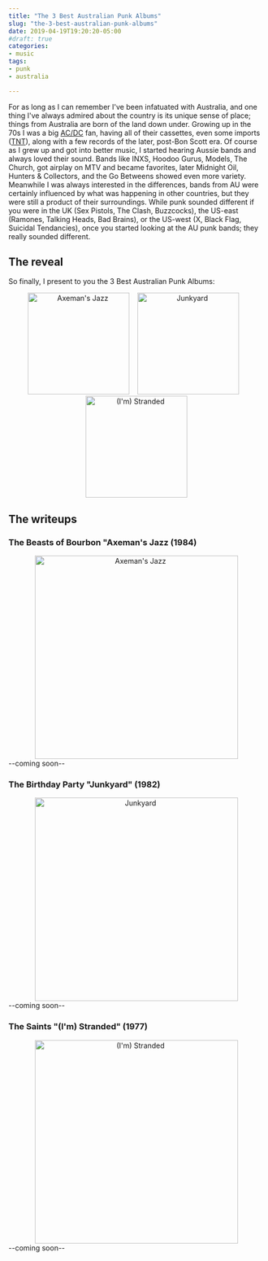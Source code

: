 ```yaml
---
title: "The 3 Best Australian Punk Albums"
slug: "the-3-best-australian-punk-albums"
date: 2019-04-19T19:20:20-05:00
#draft: true
categories:
- music
tags:
- punk
- australia

---
```

For as long as I can remember I've been infatuated with Australia, and one thing I've always admired about the country is its unique sense of place; things from Australia are born of the land down under. Growing up in the 70s I was a big [AC/DC](https://en.wikipedia.org/wiki/AC/DC) fan, having all of their cassettes, even some imports ([TNT](https://en.wikipedia.org/wiki/T.N.T._(album))), along with a few records of the later, post-Bon Scott era. Of course as I grew up and got into better music, I started hearing Aussie bands and always loved their sound. Bands like INXS, Hoodoo Gurus, Models, The Church, got airplay on MTV and became favorites, later Midnight Oil, Hunters & Collectors, and the Go Betweens showed even more variety. Meanwhile I was always interested in the differences, bands from AU were certainly influenced by what was happening in other countries, but they were still a product of their surroundings. While punk sounded different if you were in the UK (Sex Pistols, The Clash, Buzzcocks), the US-east (Ramones, Talking Heads, Bad Brains), or the US-west (X, Black Flag, Suicidal Tendancies), once you started looking at the AU punk bands; they really sounded different.

<!--more-->

## The reveal

So finally, I present to you the 3 Best Australian Punk Albums:

<div align="center">
<img src="/2019/axemans-jazz.jpg" alt="Axeman's Jazz" title="Axeman's Jazz" height="200" width="200">&nbsp;&nbsp;&nbsp;
<img src="/2019/junkyard.jpg" alt="Junkyard" title="Junkyard" height="200" width="200">&nbsp;&nbsp;&nbsp;
<img src="/2019/im-stranded.jpg" alt="(I'm) Stranded" title="(I'm) Stranded" height="200" width="200">
</div>

## The writeups

### The Beasts of Bourbon "Axeman's Jazz (1984)
<div align="center"><img src="/2019/axemans-jazz.jpg" alt="Axeman's Jazz" title="Axeman's Jazz" height="400" width="400"></div>
--coming soon--

### The Birthday Party "Junkyard" (1982)</p>
<div align="center"><img src="/2019/junkyard.jpg" alt="Junkyard" title="Junkyard" height="400" width="400"></div>
--coming soon--

### The Saints "(I'm) Stranded" (1977)</p>
<div align="center"><img src="/2019/im-stranded.jpg" alt="(I'm) Stranded" title="(I'm) Stranded" height="400" width="400"></div>
--coming soon--
